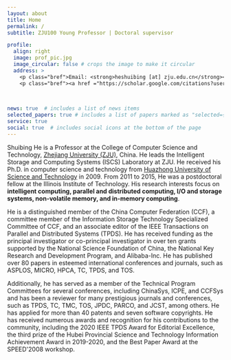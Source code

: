 ```yaml
---
layout: about
title: Home
permalink: /
subtitle: ZJU100 Young Professor | Doctoral supervisor

profile:
  align: right
  image: prof_pic.jpg
  image_circular: false # crops the image to make it circular
  address: >
    <p class="bref">Email: <strong>heshuibing [at] zju.edu.cn</strong></p>
    <p class="bref"><a href ="https://scholar.google.com/citations?user=bVzOI38AAAAJ">Google Scholar</a> || <a href ="https://dblp.org/pid/60/7548.html">DBLP</a> ||<a href ="https://person.zju.edu.cn/heshuibing">  中文主页 </a></p>
    
    

news: true  # includes a list of news items
selected_papers: true # includes a list of papers marked as "selected={true}"
service: true
social: true  # includes social icons at the bottom of the page
---
```


<!-- # Write your biography here. Tell the world about yourself. Link to your favorite [subreddit](http://reddit.com). You can put a picture in, too. The code is already in, just name your picture `prof_pic.jpg` and put it in the `img/` folder.

# Put your address / P.O. box / other info right below your picture. You can also disable any these elements by editing `profile` property of the YAML header of your `_pages/about.md`. Edit `_bibliography/papers.bib` and Jekyll will render your [publications page](/al-folio/publications/) automatically.

# Link to your social media connections, too. This theme is set up to use [Font Awesome icons](http://fortawesome.github.io/Font-Awesome/) and [Academicons](https://jpswalsh.github.io/academicons/), like the ones below. Add your Facebook, Twitter, LinkedIn, Google Scholar, or just disable all of them. -->

Shuibing He is a Professor at the College of Computer
Science and Technology, [Zhejiang
University (ZJU)](https://www.zju.edu.cn/), China. He leads
the Intelligent Storage and Computing Systems (ISCS)
Laboratory at ZJU. 
He received his Ph.D. in computer science and
technology from [Huazhong University of Science and
Technology](https://www.hust.edu.cn/) in 2009. 
From 2011 to 2015, He was a postdoctoral fellow at the
Illinois Institute of Technology.
His research interests focus on **intelligent computing, parallel and
distributed computing, I/O and storage systems, non-volatile
memory, and in-memory computing**.

He is a distinguished member of the China Computer
Federation (CCF), a committee member of the Information
Storage Technology Specialized Committee of CCF, and an
associate editor of the IEEE Transactions on Parallel and
Distributed Systems (TPDS). 
He has received funding as the
principal investigator or co-principal investigator in over
ten grants supported by the National Science Foundation of
China, the National Key Research and Development Program,
and Alibaba-Inc.
He has published over 80 papers in esteemed international
conferences and journals, such as ASPLOS, MICRO, HPCA, TC,
TPDS, and TOS.

Additionally, he has served as a member of the Technical Program Committees for several conferences, including ChinaSys, ICPE, and CCFSys and has been a reviewer for many prestigious journals and conferences, such as TPDS, TC, TMC, TOS, JPDC, PARCO, and JCST, among others. He has applied for more than 40 patents and seven software copyrights.
He has received numerous awards and recognition for his contributions to the community, including the 2020 IEEE TPDS Award for Editorial Excellence, the third prize of the Hubei Provincial Science and Technology Information Achievement Award in 2019-2020, and the Best Paper Award at the SPEED'2008 workshop.